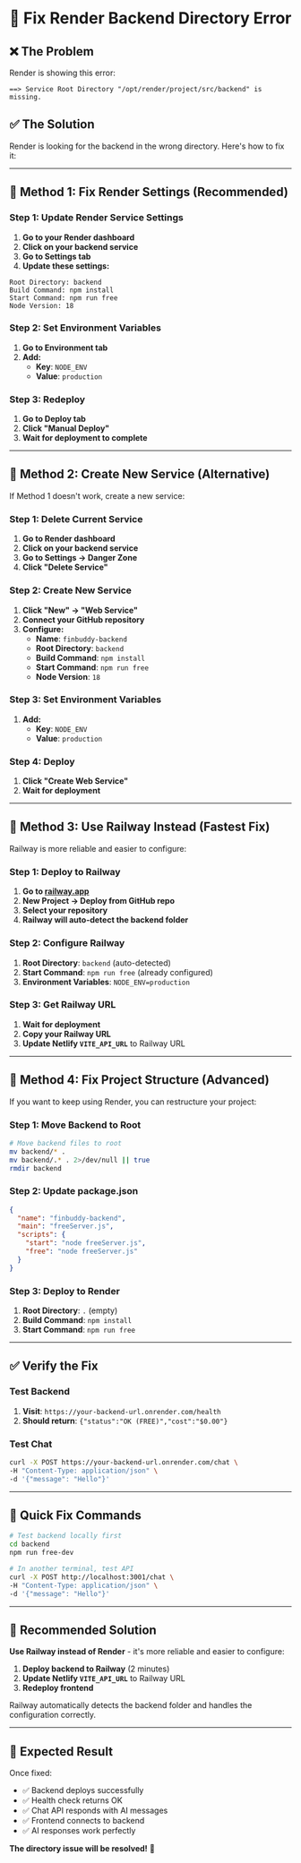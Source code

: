 # 🔧 Fix Render Backend Directory Error

## ❌ The Problem
Render is showing this error:
```
==> Service Root Directory "/opt/render/project/src/backend" is missing.
```

## ✅ The Solution
Render is looking for the backend in the wrong directory. Here's how to fix it:

---

## 🚀 Method 1: Fix Render Settings (Recommended)

### Step 1: Update Render Service Settings
1. **Go to your Render dashboard**
2. **Click on your backend service**
3. **Go to Settings tab**
4. **Update these settings:**

```
Root Directory: backend
Build Command: npm install
Start Command: npm run free
Node Version: 18
```

### Step 2: Set Environment Variables
1. **Go to Environment tab**
2. **Add:**
   - **Key**: `NODE_ENV`
   - **Value**: `production`

### Step 3: Redeploy
1. **Go to Deploy tab**
2. **Click "Manual Deploy"**
3. **Wait for deployment to complete**

---

## 🚀 Method 2: Create New Service (Alternative)

If Method 1 doesn't work, create a new service:

### Step 1: Delete Current Service
1. **Go to Render dashboard**
2. **Click on your backend service**
3. **Go to Settings → Danger Zone**
4. **Click "Delete Service"**

### Step 2: Create New Service
1. **Click "New" → "Web Service"**
2. **Connect your GitHub repository**
3. **Configure:**
   - **Name**: `finbuddy-backend`
   - **Root Directory**: `backend`
   - **Build Command**: `npm install`
   - **Start Command**: `npm run free`
   - **Node Version**: `18`

### Step 3: Set Environment Variables
1. **Add:**
   - **Key**: `NODE_ENV`
   - **Value**: `production`

### Step 4: Deploy
1. **Click "Create Web Service"**
2. **Wait for deployment**

---

## 🚀 Method 3: Use Railway Instead (Fastest Fix)

Railway is more reliable and easier to configure:

### Step 1: Deploy to Railway
1. **Go to [railway.app](https://railway.app)**
2. **New Project → Deploy from GitHub repo**
3. **Select your repository**
4. **Railway will auto-detect the backend folder**

### Step 2: Configure Railway
1. **Root Directory**: `backend` (auto-detected)
2. **Start Command**: `npm run free` (already configured)
3. **Environment Variables**: `NODE_ENV=production`

### Step 3: Get Railway URL
1. **Wait for deployment**
2. **Copy your Railway URL**
3. **Update Netlify `VITE_API_URL`** to Railway URL

---

## 🔧 Method 4: Fix Project Structure (Advanced)

If you want to keep using Render, you can restructure your project:

### Step 1: Move Backend to Root
```bash
# Move backend files to root
mv backend/* .
mv backend/.* . 2>/dev/null || true
rmdir backend
```

### Step 2: Update package.json
```json
{
  "name": "finbuddy-backend",
  "main": "freeServer.js",
  "scripts": {
    "start": "node freeServer.js",
    "free": "node freeServer.js"
  }
}
```

### Step 3: Deploy to Render
1. **Root Directory**: `.` (empty)
2. **Build Command**: `npm install`
3. **Start Command**: `npm run free`

---

## ✅ Verify the Fix

### Test Backend
1. **Visit**: `https://your-backend-url.onrender.com/health`
2. **Should return**: `{"status":"OK (FREE)","cost":"$0.00"}`

### Test Chat
```bash
curl -X POST https://your-backend-url.onrender.com/chat \
-H "Content-Type: application/json" \
-d '{"message": "Hello"}'
```

---

## 🎯 Quick Fix Commands

```bash
# Test backend locally first
cd backend
npm run free-dev

# In another terminal, test API
curl -X POST http://localhost:3001/chat \
-H "Content-Type: application/json" \
-d '{"message": "Hello"}'
```

---

## 🚀 Recommended Solution

**Use Railway instead of Render** - it's more reliable and easier to configure:

1. **Deploy backend to Railway** (2 minutes)
2. **Update Netlify `VITE_API_URL`** to Railway URL
3. **Redeploy frontend**

Railway automatically detects the backend folder and handles the configuration correctly.

---

## 🎉 Expected Result

Once fixed:
- ✅ Backend deploys successfully
- ✅ Health check returns OK
- ✅ Chat API responds with AI messages
- ✅ Frontend connects to backend
- ✅ AI responses work perfectly

**The directory issue will be resolved!** 🎉




